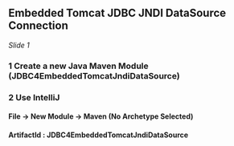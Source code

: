 ## Embedded Tomcat JDBC JNDI DataSource Connection

_Slide 1_

### 1 Create a new Java Maven Module (JDBC4EmbeddedTomcatJndiDataSource)

### 2 Use IntelliJ

#### File -> New Module -> Maven (No Archetype Selected)

#### ArtifactId : JDBC4EmbeddedTomcatJndiDataSource 


